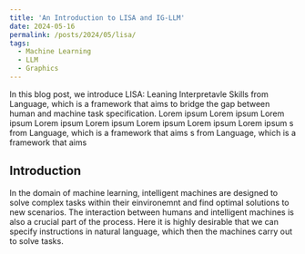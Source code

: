 ```yaml
---
title: 'An Introduction to LISA and IG-LLM'
date: 2024-05-16
permalink: /posts/2024/05/lisa/
tags:
  - Machine Learning
  - LLM
  - Graphics
---
```


<!-- In the introduction section, state the problem, and what the purpose of LISA is -->
<!-- In the domain of machine learning, the aim of intelligent machines is to solve complex tasks in an environment and find optimal generalizations to new scenarios. The interaction between humans and intelligent machines is also a crucial part. Here it is highly desirable that we can give them instructions in natural language which then the machines carry out to solve tasks. -->
<!-- We would also like to interact with the intelligent machine and specify tasks.  -->


In this blog post, we introduce LISA: Leaning Interpretavle Skills from Language, which is a framework that aims to bridge the gap between human and machine task specification. Lorem ipsum Lorem ipsum Lorem ipsum Lorem ipsum Lorem ipsum Lorem ipsum Lorem ipsum Lorem ipsum s from Language, which is a framework that aims s from Language, which is a framework that aims

## Introduction

In the domain of machine learning, intelligent machines are designed to solve complex tasks within their einvironemnt and find optimal solutions to new scenarios. The interaction between humans and intelligent machines is also a crucial part of the process. Here it is highly desirable that we can specify instructions in natural language, which then the machines carry out to solve tasks.
<!-- Numerical optimization is an important tool in todays machine learning pipeline and optimization algorithms are often used as a black-box tool. Many problems boil down to the minimization (or maximization for that matter) of an objective function $f: \mathbb{R}^d \rightarrow \mathbb{R}$ with respect to the input $x \in \mathbb{R}^d$. It is important to understand these algorithms and under which conditions they perform well, so that they may be applied. -->
